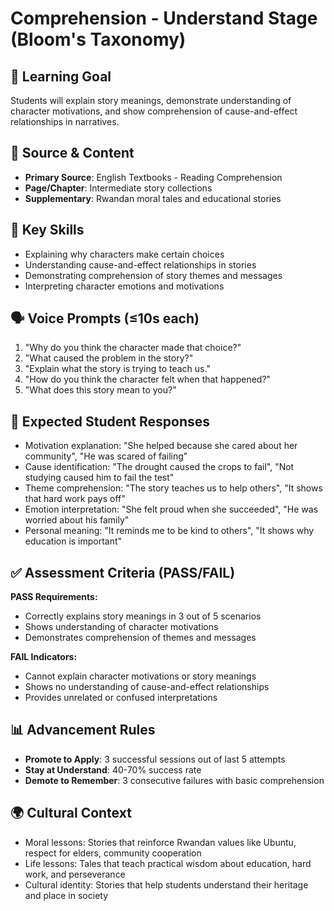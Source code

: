 # Comprehension - Understand Stage (Bloom's Taxonomy)

## 🎯 Learning Goal
Students will explain story meanings, demonstrate understanding of character motivations, and show comprehension of cause-and-effect relationships in narratives.

## 📖 Source & Content
- **Primary Source**: English Textbooks - Reading Comprehension
- **Page/Chapter**: Intermediate story collections
- **Supplementary**: Rwandan moral tales and educational stories

## 🧩 Key Skills
- Explaining why characters make certain choices
- Understanding cause-and-effect relationships in stories
- Demonstrating comprehension of story themes and messages
- Interpreting character emotions and motivations

## 🗣️ Voice Prompts (≤10s each)
1. "Why do you think the character made that choice?"
2. "What caused the problem in the story?"
3. "Explain what the story is trying to teach us."
4. "How do you think the character felt when that happened?"
5. "What does this story mean to you?"

## 🎤 Expected Student Responses
- Motivation explanation: "She helped because she cared about her community", "He was scared of failing"
- Cause identification: "The drought caused the crops to fail", "Not studying caused him to fail the test"
- Theme comprehension: "The story teaches us to help others", "It shows that hard work pays off"
- Emotion interpretation: "She felt proud when she succeeded", "He was worried about his family"
- Personal meaning: "It reminds me to be kind to others", "It shows why education is important"

## ✅ Assessment Criteria (PASS/FAIL)
**PASS Requirements:**
- Correctly explains story meanings in 3 out of 5 scenarios
- Shows understanding of character motivations
- Demonstrates comprehension of themes and messages

**FAIL Indicators:**
- Cannot explain character motivations or story meanings
- Shows no understanding of cause-and-effect relationships
- Provides unrelated or confused interpretations

## 📊 Advancement Rules
- **Promote to Apply**: 3 successful sessions out of last 5 attempts
- **Stay at Understand**: 40-70% success rate
- **Demote to Remember**: 3 consecutive failures with basic comprehension

## 🌍 Cultural Context
- Moral lessons: Stories that reinforce Rwandan values like Ubuntu, respect for elders, community cooperation
- Life lessons: Tales that teach practical wisdom about education, hard work, and perseverance
- Cultural identity: Stories that help students understand their heritage and place in society
